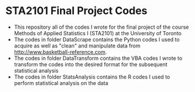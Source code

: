 # STA2101 Final Project Codes
* This repository all of the codes I wrote for the final project of the course Methods of Applied Statistics I (STA2101) at the University of Toronto
* The codes in folder DataScrape contains the Python codes I used to acquire as well as "clean" and manipulate data from http://www.basketball-reference.com.
* The codes in folder DataTransform contains the VBA codes I wrote to transform the codes into the desired format for the subsequent statistical analysis 
* The codes in folder StatsAnalysis contains the R codes I used to perform statistical analysis on the data
